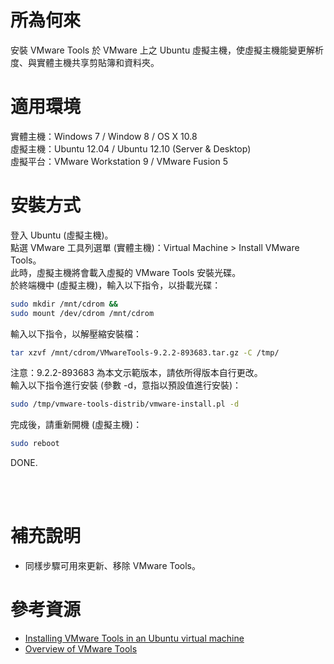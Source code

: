 所為何來
=
安裝 VMware Tools 於 VMware 上之 Ubuntu 虛擬主機，使虛擬主機能變更解析度、與實體主機共享剪貼簿和資料夾。

適用環境
=
實體主機：Windows 7 / Window 8 / OS X 10.8  
虛擬主機：Ubuntu 12.04 / Ubuntu 12.10 (Server & Desktop)  
虛擬平台：VMware Workstation 9 / VMware Fusion 5  

安裝方式
=
登入 Ubuntu (虛擬主機)。  
點選 VMware 工具列選單 (實體主機)：Virtual Machine > Install VMware Tools。  
此時，虛擬主機將會載入虛擬的 VMware Tools 安裝光碟。  
於終端機中 (虛擬主機)，輸入以下指令，以掛載光碟：
```bash
sudo mkdir /mnt/cdrom &&
sudo mount /dev/cdrom /mnt/cdrom
```
輸入以下指令，以解壓縮安裝檔：
```bash
tar xzvf /mnt/cdrom/VMwareTools-9.2.2-893683.tar.gz -C /tmp/
```
注意：9.2.2-893683 為本文示範版本，請依所得版本自行更改。  
輸入以下指令進行安裝 (參數 -d，意指以預設值進行安裝)：
```bash
sudo /tmp/vmware-tools-distrib/vmware-install.pl -d
```
完成後，請重新開機 (虛擬主機)：
```bash
sudo reboot
```
DONE.

<br>
<br>

補充說明
=
* 同樣步驟可用來更新、移除 VMware Tools。


參考資源
=
* [Installing VMware Tools in an Ubuntu virtual machine](http://kb.vmware.com/selfservice/microsites/search.do?language=en_US&cmd=displayKC&externalId=1022525)
* [Overview of VMware Tools](http://kb.vmware.com/selfservice/microsites/search.do?language=en_US&cmd=displayKC&externalId=340)
